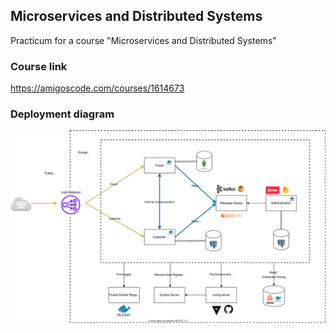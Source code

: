 ## Microservices and Distributed Systems

Practicum for a course "Microservices and Distributed Systems"

### Course link 
https://amigoscode.com/courses/1614673

### Deployment diagram
![img.png](deployment_diagram.svg)

